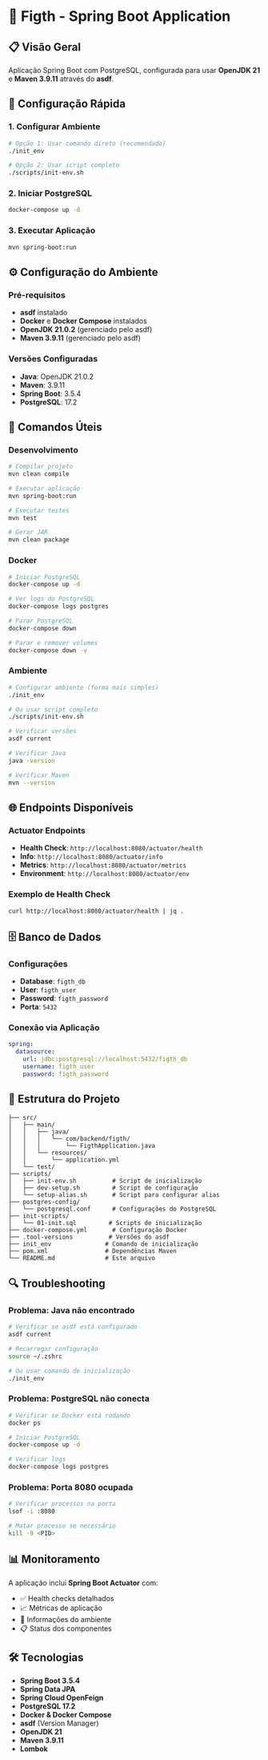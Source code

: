 # 🥊 Figth - Spring Boot Application

## 📋 Visão Geral

Aplicação Spring Boot com PostgreSQL, configurada para usar **OpenJDK 21** e **Maven 3.9.11** através do **asdf**.

## 🚀 Configuração Rápida

### 1. Configurar Ambiente
```bash
# Opção 1: Usar comando direto (recomendado)
./init_env

# Opção 2: Usar script completo
./scripts/init-env.sh
```

### 2. Iniciar PostgreSQL
```bash
docker-compose up -d
```

### 3. Executar Aplicação
```bash
mvn spring-boot:run
```

## ⚙️ Configuração do Ambiente

### Pré-requisitos
- **asdf** instalado
- **Docker** e **Docker Compose** instalados
- **OpenJDK 21.0.2** (gerenciado pelo asdf)
- **Maven 3.9.11** (gerenciado pelo asdf)

### Versões Configuradas
- **Java**: OpenJDK 21.0.2
- **Maven**: 3.9.11
- **Spring Boot**: 3.5.4
- **PostgreSQL**: 17.2

## 🔧 Comandos Úteis

### Desenvolvimento
```bash
# Compilar projeto
mvn clean compile

# Executar aplicação
mvn spring-boot:run

# Executar testes
mvn test

# Gerar JAR
mvn clean package
```

### Docker
```bash
# Iniciar PostgreSQL
docker-compose up -d

# Ver logs do PostgreSQL
docker-compose logs postgres

# Parar PostgreSQL
docker-compose down

# Parar e remover volumes
docker-compose down -v
```

### Ambiente
```bash
# Configurar ambiente (forma mais simples)
./init_env

# Ou usar script completo
./scripts/init-env.sh

# Verificar versões
asdf current

# Verificar Java
java -version

# Verificar Maven
mvn --version
```

## 🌐 Endpoints Disponíveis

### Actuator Endpoints
- **Health Check**: `http://localhost:8080/actuator/health`
- **Info**: `http://localhost:8080/actuator/info`
- **Metrics**: `http://localhost:8080/actuator/metrics`
- **Environment**: `http://localhost:8080/actuator/env`

### Exemplo de Health Check
```bash
curl http://localhost:8080/actuator/health | jq .
```

## 🗄️ Banco de Dados

### Configurações
- **Database**: `figth_db`
- **User**: `figth_user`
- **Password**: `figth_password`
- **Porta**: `5432`

### Conexão via Aplicação
```yaml
spring:
  datasource:
    url: jdbc:postgresql://localhost:5432/figth_db
    username: figth_user
    password: figth_password
```

## 📁 Estrutura do Projeto

```
├── src/
│   ├── main/
│   │   ├── java/
│   │   │   └── com/backend/figth/
│   │   │       └── FigthApplication.java
│   │   └── resources/
│   │       └── application.yml
│   └── test/
├── scripts/
│   ├── init-env.sh          # Script de inicialização
│   ├── dev-setup.sh         # Script de configuração
│   └── setup-alias.sh       # Script para configurar alias
├── postgres-config/
│   └── postgresql.conf      # Configurações do PostgreSQL
├── init-scripts/
│   └── 01-init.sql         # Scripts de inicialização
├── docker-compose.yml       # Configuração Docker
├── .tool-versions          # Versões do asdf
├── init_env               # Comando de inicialização
├── pom.xml                # Dependências Maven
└── README.md              # Este arquivo
```

## 🔍 Troubleshooting

### Problema: Java não encontrado
```bash
# Verificar se asdf está configurado
asdf current

# Recarregar configuração
source ~/.zshrc

# Ou usar comando de inicialização
./init_env
```

### Problema: PostgreSQL não conecta
```bash
# Verificar se Docker está rodando
docker ps

# Iniciar PostgreSQL
docker-compose up -d

# Verificar logs
docker-compose logs postgres
```

### Problema: Porta 8080 ocupada
```bash
# Verificar processos na porta
lsof -i :8080

# Matar processo se necessário
kill -9 <PID>
```

## 📊 Monitoramento

A aplicação inclui **Spring Boot Actuator** com:
- ✅ Health checks detalhados
- 📈 Métricas de aplicação
- 🔧 Informações do ambiente
- 📋 Status dos componentes

## 🛠️ Tecnologias

- **Spring Boot 3.5.4**
- **Spring Data JPA**
- **Spring Cloud OpenFeign**
- **PostgreSQL 17.2**
- **Docker & Docker Compose**
- **asdf** (Version Manager)
- **OpenJDK 21**
- **Maven 3.9.11**
- **Lombok** 